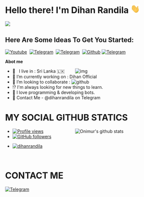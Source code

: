 <!-- MY TITTLE -->

# Hello there! I'm Dihan Randila <img src="https://raw.githubusercontent.com/ABSphreak/ABSphreak/master/gifs/Hi.gif" width="30px">

<a href="https://github.com/dihanofficial"><img align="centre" src="https://raw.githubusercontent.com/dihanofficial/dihanofficial/main/img/Header.jpg"> </a>
## Here Are Some Ideas To Get You Started:


<!-- BADGES -->

[![Youtube](https://img.shields.io/badge/YouTube%20Channel-ff0000?style=flat&labelColor=224242&logoColor=white&for-the-badge&logo=youtube)](https://www.youtube.com/channel/UCJYoog0kYNDridrBlcvwMoQ)&nbsp;
[![Telegram](https://img.shields.io/badge/Telegram-Dihan%20Offcial-blue)](https://t.me/dihanofficial)&nbsp;
[![Telegram](https://img.shields.io/badge/Telegram-Dihan%20Offcial%20Support-blue)](https://dihan_official)&nbsp;
[![Github](https://img.shields.io/badge/Github-000000?style=style=flat&labelColor=224242&logoColor=white&for-the-badge&logo=github)](https://github.com/dihanofficial)
[![Telegram](https://img.shields.io/badge/Telegram-Contact%20Me-blue)](https://t.me/dihanrandila)&nbsp;

<!-- INFO -->

**Abot me**

<!-- IMG -->

<img width="55%" align="right" alt="img " src="https://raw.githubusercontent.com/onimur/.github/master/.resources/git-header.svg" />

-  🚶‍ &nbsp; I live in : Sri Lanka 🇱🇰  <br>
-  🔭 I’m currently working on : Dihan Official  <br>
-  👯 I’m looking to collaborate : ![github](https://img.shields.io/badge/On-Github-black)  <br>
-  ⁉️ I'm always looking for new things to learn.
-  🦾 I love programming & developing bots.
-  🤖 Contact Me - @dihanrandila on Telegram

<!-- STATS -->

# MY SOCIAL GITHUB STATICS

<a href="https://github.com/dihanrandila1/handle-path-oz">
    <img width="55%" align="right" alt="Onimur's github stats" src="https://github-readme-stats.vercel.app/api?username=dihanrandila1&show_icons=true&theme=midnight-purple" />
  </a>

- [![Profile views](https://gpvc.arturio.dev/dihanrandila1)](https://gpvc.arturio.dev/dihanrandila1)
- [![GitHub followers](https://img.shields.io/github/followers/dihanrandila1.svg?style=social&label=Follow&maxAge=2592000)](https://github.com/dihanrandila1?tab=followers)
- <p align="left"> <a href="https://github.com/dihanrandil1"><img src="https://github-profile-trophy.vercel.app/?username=dihanrandila1&no-bg=true" alt="dihanrandila" /></a> </p>

&nbsp;



# CONTACT ME

[![Telegram](https://img.shields.io/badge/Telegram-003245?style=flat&labelColor=224242&logoColor=white&for-the-badge&logo=telegram)](https://t.me/dihanofficial)&nbsp;


